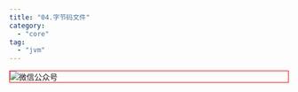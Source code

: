```yaml
---
title: "04.字节码文件"
category:
  - "core"
tag:
  - "jvm"
---
```

<img style="border:1px red solid; display:block; margin:0 auto;" :src="$withBase('/qrcode.jpg')" alt="微信公众号" />
